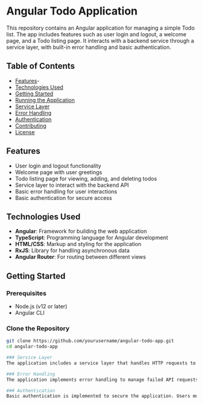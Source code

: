 # Angular Todo Application

This repository contains an Angular application for managing a simple Todo list. The app includes features such as user login and logout, a welcome page, and a Todo listing page. It interacts with a backend service through a service layer, with built-in error handling and basic authentication.

## Table of Contents

- [Features](#features)-
- [Technologies Used](#technologies-used)
- [Getting Started](#getting-started)
- [Running the Application](#running-the-application)
- [Service Layer](#service-layer)
- [Error Handling](#error-handling)
- [Authentication](#authentication)
- [Contributing](#contributing)
- [License](#license)

## Features

- User login and logout functionality
- Welcome page with user greetings
- Todo listing page for viewing, adding, and deleting todos
- Service layer to interact with the backend API
- Basic error handling for user interactions
- Basic authentication for secure access

## Technologies Used

- **Angular**: Framework for building the web application
- **TypeScript**: Programming language for Angular development
- **HTML/CSS**: Markup and styling for the application
- **RxJS**: Library for handling asynchronous data
- **Angular Router**: For routing between different views

## Getting Started

### Prerequisites

- Node.js (v12 or later)
- Angular CLI

### Clone the Repository

```bash
git clone https://github.com/yourusername/angular-todo-app.git
cd angular-todo-app

### Service Layer
The application includes a service layer that handles HTTP requests to the backend. This layer manages all interactions with the backend API for todos, including creating, retrieving, updating, and deleting todos.

### Error Handling
The application implements error handling to manage failed API requests gracefully. Users will receive appropriate feedback for any issues that occur during interactions.

### Authentication
Basic authentication is implemented to secure the application. Users must log in to access the Todo listing page. Credentials are verified against the backend service.
